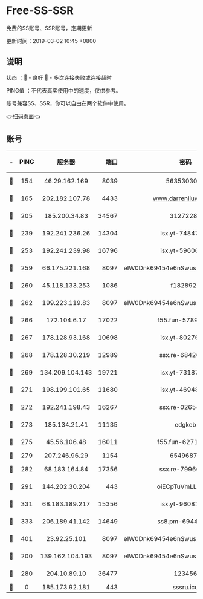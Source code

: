 # Free-SS-SSR

免费的SS账号、SSR账号，定期更新

更新时间：2019-03-02 10:45 +0800

## 说明

状态     ：🙂 - 良好 🙁 - 多次连接失败或连接超时

PING值   ：不代表真实使用中的速度，仅供参考。

账号兼容SS、SSR，你可以自由在两个软件中使用。

👉[扫码页面](https://liesauer.github.io/free-ss-ssr.github.io/)👈

## 账号

|-|PING|服务器|端口|密码|加密方式|区域|
|:----:|:----:|:-----:|-----:|:----:|:----:|:----:|
|🙂|154|46.29.162.169|8039|5635303003|aes-256-cfb|RU|
|🙂|165|202.182.107.78|4433|www.darrenliuwei.com|aes-256-cfb|JP|
|🙂|205|185.200.34.83|34567|31272288|aes-256-cfb|US|
|🙂|239|192.241.236.26|14304|isx.yt-74847820|aes-256-cfb|US|
|🙂|253|192.241.239.98|16796|isx.yt-59606235|aes-256-cfb|US|
|🙂|259|66.175.221.168|8097|eIW0Dnk69454e6nSwuspv9DmS201tQ0D|aes-256-cfb|US|
|🙂|260|45.118.133.253|1086|f1828920|aes-256-cfb|SG|
|🙂|262|199.223.119.83|8097|eIW0Dnk69454e6nSwuspv9DmS201tQ0D|aes-256-cfb|US|
|🙂|266|172.104.6.17|17022|f55.fun-57899687|aes-256-cfb|US|
|🙂|267|178.128.93.168|10698|isx.yt-80276507|aes-256-cfb|SG|
|🙂|268|178.128.30.219|12989|ssx.re-68426901|aes-256-cfb|SG|
|🙂|269|134.209.104.143|19721|isx.yt-73187707|aes-256-cfb|SG|
|🙂|271|198.199.101.65|11680|isx.yt-46948094|aes-256-cfb|US|
|🙂|272|192.241.198.43|16267|ssx.re-02654546|aes-256-cfb|US|
|🙂|273|185.134.21.41|11135|edgkeb|aes-256-cfb|GB|
|🙂|275|45.56.106.48|16011|f55.fun-62712462|aes-256-cfb|US|
|🙂|279|207.246.96.29|1154|65496879|chacha20|US|
|🙂|282|68.183.164.84|17356|ssx.re-79966260|aes-256-cfb|US|
|🙂|291|144.202.30.204|443|oiECpTuVmLLxk4Ts|aes-256-cfb|US|
|🙂|331|68.183.189.217|15356|isx.yt-96081644|aes-256-cfb|SG|
|🙂|333|206.189.41.142|14649|ss8.pm-69449301|aes-256-cfb|SG|
|🙂|401|23.92.25.101|8097|eIW0Dnk69454e6nSwuspv9DmS201tQ0D|aes-256-cfb|US|
|🙂|200|139.162.104.193|8097|eIW0Dnk69454e6nSwuspv9DmS201tQ0D|aes-256-cfb|JP|
|🙂|280|204.10.89.10|36477|123456|aes-256-cfb|US|
|🙁|0|185.173.92.181|443|sssru.icu|rc4-md5|RU|
